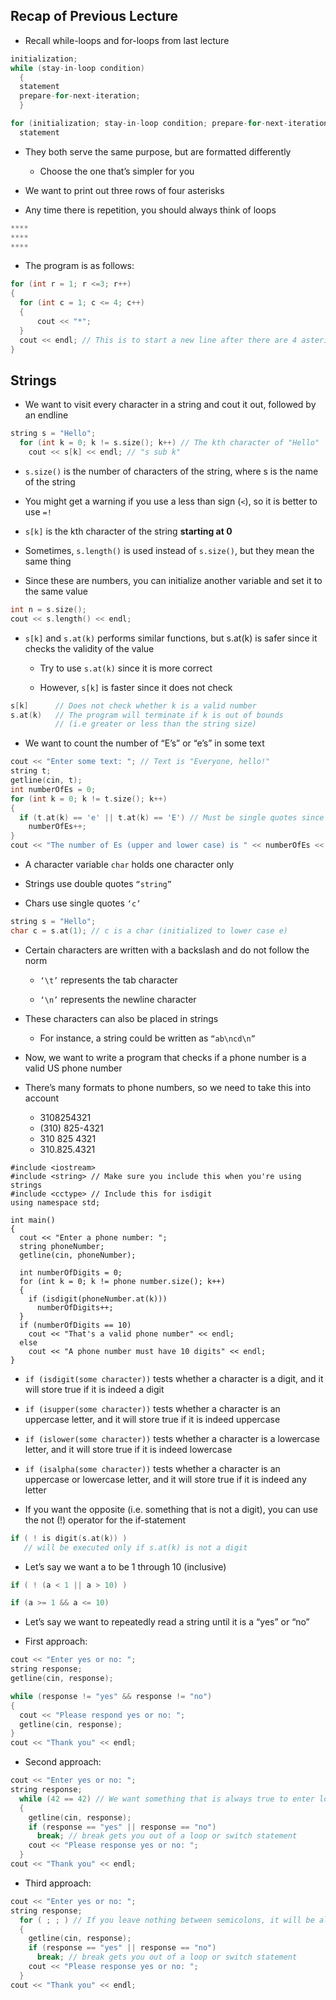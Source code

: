 ## Recap of Previous Lecture

* Recall while-loops and for-loops from last lecture

```cpp
initialization;
while (stay-in-loop condition)
  {
  statement
  prepare-for-next-iteration;
  }

for (initialization; stay-in-loop condition; prepare-for-next-iteration)
  statement
```

- They both serve the same purpose, but are formatted differently

  - Choose the one that’s simpler for you

* We want to print out three rows of four asterisks

* Any time there is repetition, you should always think of loops

```cpp
****
****
****
```

* The program is as follows:

```cpp
for (int r = 1; r <=3; r++)
{
  for (int c = 1; c <= 4; c++)
  {
      cout << "*";
  }
  cout << endl; // This is to start a new line after there are 4 asterisks
}
```

## Strings

* We want to visit every character in a string and cout it out, followed by an endline

```cpp
string s = "Hello";
  for (int k = 0; k != s.size(); k++) // The kth character of "Hello"
    cout << s[k] << endl; // "s sub k"
```

* <code>s.size()</code> is the number of characters of the string, where s is the name of the string

* You might get a warning if you use a less than sign (<code><</code>), so it is better to use <code>=!</code>

* <code>s[k]</code> is the kth character of the string **starting at 0**

* Sometimes, <code>s.length()</code> is used instead of <code>s.size()</code>, but they mean the same thing

* Since these are numbers, you can initialize another variable and set it to the same value

```cpp
int n = s.size();
cout << s.length() << endl;
```

- <code>s[k]</code> and <code>s.at(k)</code> performs similar functions, but s.at(k) is safer since it checks the validity of the value

  - Try to use <code>s.at(k)</code> since it is more correct
  
  - However, <code>s[k]</code> is faster since it does not check

```cpp
s[k]      // Does not check whether k is a valid number
s.at(k)   // The program will terminate if k is out of bounds 
          // (i.e greater or less than the string size)
```

* We want to count the number of “E’s” or “e’s” in some text

```cpp
cout << "Enter some text: "; // Text is "Everyone, hello!"
string t;
getline(cin, t);
int numberOfEs = 0;
for (int k = 0; k != t.size(); k++)
{
  if (t.at(k) == 'e' || t.at(k) == 'E') // Must be single quotes since this is a character !!!
    numberOfEs++;
}
cout << "The number of Es (upper and lower case) is " << numberOfEs << endl;
```

* A character variable <code>char</code> holds one character only

* Strings use double quotes <code>“string”</code>

* Chars use single quotes <code>‘c’</code>

```cpp
string s = "Hello";
char c = s.at(1); // c is a char (initialized to lower case e)
```

- Certain characters are written with a backslash and do not follow the norm

  - <code>‘\t’</code> represents the tab character
  
  - <code>‘\n’</code> represents the newline character

- These characters can also be placed in strings

  - For instance, a string could be written as <code>“ab\ncd\n”</code>
  
- Now, we want to write a program that checks if a phone number is a valid US phone number

- There’s many formats to phone numbers, so we need to take this into account

  - 3108254321
  - (310) 825-4321
  - 310 825 4321
  - 310.825.4321

```
#include <iostream>
#include <string> // Make sure you include this when you're using strings
#include <cctype> // Include this for isdigit
using namespace std;

int main()
{
  cout << "Enter a phone number: ";
  string phoneNumber;
  getline(cin, phoneNumber);

  int numberOfDigits = 0;
  for (int k = 0; k != phone number.size(); k++)
  {
    if (isdigit(phoneNumber.at(k)))
      numberOfDigits++;
  }
  if (numberOfDigits == 10)
    cout << "That's a valid phone number" << endl;
  else
    cout << "A phone number must have 10 digits" << endl;
}
```

- <code>if (isdigit(some character))</code> tests whether a character is a digit, and it will store true if it is indeed a digit

- <code>if (isupper(some character))</code> tests whether a character is an uppercase letter, and it will store true if it is indeed uppercase

- <code>if (islower(some character))</code> tests whether a character is a lowercase letter, and it will store true if it is indeed lowercase

- <code>if (isalpha(some character))</code> tests whether a character is an uppercase or lowercase letter, and it will store true if it is indeed any letter

- If you want the opposite (i.e. something that is not a digit), you can use the not (!) operator for the if-statement

```cpp
if ( ! is digit(s.at(k)) )
   // will be executed only if s.at(k) is not a digit
```

- Let’s say we want a to be 1 through 10 (inclusive)

```cpp
if ( ! (a < 1 || a > 10) )

if (a >= 1 && a <= 10)
```

- Let’s say we want to repeatedly read a string until it is a “yes” or “no”

- First approach: 

```cpp
cout << "Enter yes or no: ";
string response;
getline(cin, response);

while (response != "yes" && response != "no")
{
  cout << "Please respond yes or no: ";
  getline(cin, response);
}
cout << "Thank you" << endl;
```

- Second approach:

```cpp
cout << "Enter yes or no: ";
string response;
  while (42 == 42) // We want something that is always true to enter loop
  {
    getline(cin, response);
    if (response == "yes" || response == "no")
      break; // break gets you out of a loop or switch statement
    cout << "Please response yes or no: ";
  }
cout << "Thank you" << endl;
```

- Third approach:

```cpp
cout << "Enter yes or no: ";
string response;
  for ( ; ; ) // If you leave nothing between semicolons, it will be always true
  {
    getline(cin, response);
    if (response == "yes" || response == "no")
      break; // break gets you out of a loop or switch statement
    cout << "Please response yes or no: ";
  }
cout << "Thank you" << endl;
```
